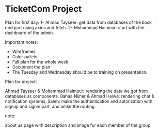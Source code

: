 # TicketCom Project

Plan for first day:
1- Ahmad Tayseer: get data from databases of the back end part using axios and fetch.
2- Mohammad Haimour: start with the dashboard of the admin.

Important notes:

- Wireframes
- Color pallets
- Full plan for the whole week
- Document the plan
- The Tuesday and Wednesday should be to training on presentation.

Plan for project:

Ahmad Tayseer & Mohammad Haimour: rendering the data we got from databases as components.
Bahaa Nimer & Ahmad Helwa: rendering chat & notification systems.
Saleh: make the authentication and autorization with signup and signin part, and amke the routing.

note:

about us page with description and image for each member of the group
